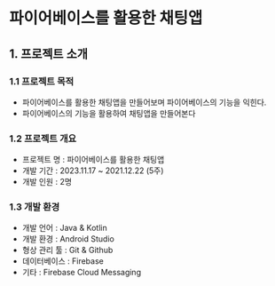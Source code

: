 # 파이어베이스를 활용한 채팅앱

## 1. 프로젝트 소개

### 1.1 프로젝트 목적

- 파이어베이스를 활용한 채팅앱을 만들어보며 파이어베이스의 기능을 익힌다.
- 파이어베이스의 기능을 활용하여 채팅앱을 만들어본다

### 1.2 프로젝트 개요

- 프로젝트 명 : 파이어베이스를 활용한 채팅앱
- 개발 기간 : 2023.11.17 ~ 2021.12.22 (5주)
- 개발 인원 : 2명

### 1.3 개발 환경

- 개발 언어 : Java & Kotlin
- 개발 환경 : Android Studio
- 형상 관리 툴 : Git & Github
- 데이터베이스 : Firebase
- 기타 : Firebase Cloud Messaging
